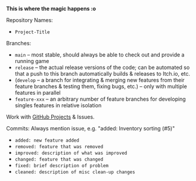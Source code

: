 **This is where the magic happens :o**

Repository Names:

- `Project-Title`

Branches:

- `main` – most stable, should always be able to check out and provide a running game
- `release` – the actual release versions of the code; can be automated so that a push to this branch automatically builds & releases to Itch.io, etc.
- (`develop` – a branch for integrating & merging new features from their feature branches & testing them, fixing bugs, etc.) – only with multiple features in parallel
- `feature-xxx` – an arbitrary number of feature branches for developing singles features in relative isolation

Work with [GitHub Projects](https://docs.github.com/de/issues/planning-and-tracking-with-projects/learning-about-projects/about-projects) & Issues.

Commits: Always mention issue, e.g. "added: Inventory sorting (#5)"

- `added: new feature added`
- `removed: feature that was removed`
- `improved: description of what was improved`
- `changed: feature that was changed`
- `fixed: brief description of problem`
- `cleaned: description of misc clean-up changes`